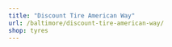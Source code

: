 ```yaml
---
title: "Discount Tire American Way"
url: /baltimore/discount-tire-american-way/
shop: tyres
---
```

